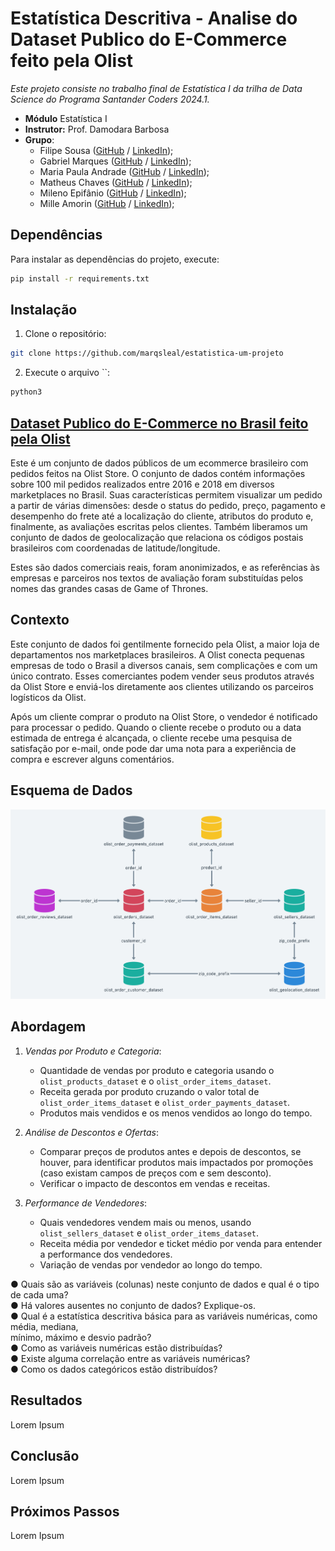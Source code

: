 # Estatística Descritiva - Analise do Dataset Publico do E-Commerce feito pela Olist

_Este projeto consiste no trabalho final de Estatística I da trilha de Data Science do Programa Santander Coders 2024.1._ 

* **Módulo** Estatística I
* **Instrutor:** Prof. Damodara Barbosa
* **Grupo**: 
    - Filipe Sousa ([GitHub](https://github.com/filsousa) / [LinkedIn](https://www.linkedin.com/in/filipel-sousa/));
    - Gabriel Marques ([GitHub](https://github.com/marqsleal) / [LinkedIn](https://www.linkedin.com/in/marqsleal/)); 
    - Maria Paula Andrade ([GitHub](https://github.com/MariaPaulaAndrade) / [LinkedIn](https://www.linkedin.com/in/maria-paula-andrade/)); 
    - Matheus Chaves ([GitHub](https://github.com/Matheus-Chaves) / [LinkedIn](https://www.linkedin.com/in/matheus-chavess/));
    - Mileno Epifânio ([GitHub](https://github.com/milenoepifanio) / [LinkedIn](https://www.linkedin.com/in/milenoepifanio/));
    - Mille Amorin ([GitHub](https://github.com/4m0r1m) / [LinkedIn](https://www.linkedin.com/in/mille-amorim/));

## Dependências 

Para instalar as dependências do projeto, execute:

```bash
pip install -r requirements.txt
```

## Instalação 

1. Clone o repositório:

```bash
git clone https://github.com/marqsleal/estatistica-um-projeto
```

2. Execute o arquivo ``:

```bash
python3 
```

## [Dataset Publico do E-Commerce no Brasil feito pela Olist](https://www.kaggle.com/datasets/olistbr/brazilian-ecommerce)
Este é um conjunto de dados públicos de um ecommerce brasileiro com pedidos feitos na Olist Store. O conjunto de dados contém informações sobre 100 mil pedidos realizados entre 2016 e 2018 em diversos marketplaces no Brasil. Suas características permitem visualizar um pedido a partir de várias dimensões: desde o status do pedido, preço, pagamento e desempenho do frete até a localização do cliente, atributos do produto e, finalmente, as avaliações escritas pelos clientes. Também liberamos um conjunto de dados de geolocalização que relaciona os códigos postais brasileiros com coordenadas de latitude/longitude.

Estes são dados comerciais reais, foram anonimizados, e as referências às empresas e parceiros nos textos de avaliação foram substituídas pelos nomes das grandes casas de Game of Thrones.

## Contexto
Este conjunto de dados foi gentilmente fornecido pela Olist, a maior loja de departamentos nos marketplaces brasileiros. A Olist conecta pequenas empresas de todo o Brasil a diversos canais, sem complicações e com um único contrato. Esses comerciantes podem vender seus produtos através da Olist Store e enviá-los diretamente aos clientes utilizando os parceiros logísticos da Olist. 

Após um cliente comprar o produto na Olist Store, o vendedor é notificado para processar o pedido. Quando o cliente recebe o produto ou a data estimada de entrega é alcançada, o cliente recebe uma pesquisa de satisfação por e-mail, onde pode dar uma nota para a experiência de compra e escrever alguns comentários.

## Esquema de Dados
![Esquema de Dados](assets/data_schema.png)

## Abordagem
1. *Vendas por Produto e Categoria*:
   - Quantidade de vendas por produto e categoria usando o `olist_products_dataset` e o `olist_order_items_dataset`.
   - Receita gerada por produto cruzando o valor total de `olist_order_items_dataset` e `olist_order_payments_dataset`.
   - Produtos mais vendidos e os menos vendidos ao longo do tempo.

2. *Análise de Descontos e Ofertas*:
   - Comparar preços de produtos antes e depois de descontos, se houver, para identificar produtos mais impactados por promoções (caso existam campos de preços com e sem desconto).
   - Verificar o impacto de descontos em vendas e receitas.

3. *Performance de Vendedores*:
   - Quais vendedores vendem mais ou menos, usando `olist_sellers_dataset` e `olist_order_items_dataset`.
   - Receita média por vendedor e ticket médio por venda para entender a performance dos vendedores.
   - Variação de vendas por vendedor ao longo do tempo.

● Quais são as variáveis (colunas) neste conjunto de dados e qual é o tipo de cada uma?  
● Há valores ausentes no conjunto de dados? Explique-os.  
● Qual é a estatística descritiva básica para as variáveis numéricas, como média, mediana,  
mínimo, máximo e desvio padrão?  
● Como as variáveis numéricas estão distribuídas?  
● Existe alguma correlação entre as variáveis numéricas?  
● Como os dados categóricos estão distribuídos?

## Resultados
Lorem Ipsum

## Conclusão
Lorem Ipsum

## Próximos Passos
Lorem Ipsum
